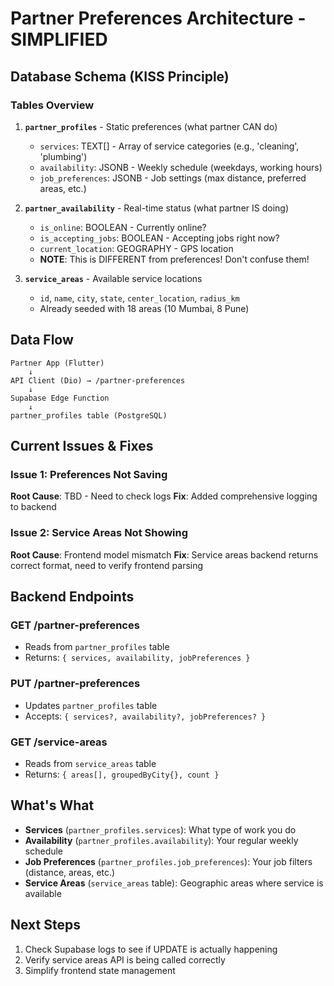 # Partner Preferences Architecture - SIMPLIFIED

## Database Schema (KISS Principle)

### Tables Overview

1. **`partner_profiles`** - Static preferences (what partner CAN do)
   - `services`: TEXT[] - Array of service categories (e.g., 'cleaning', 'plumbing')
   - `availability`: JSONB - Weekly schedule (weekdays, working hours)
   - `job_preferences`: JSONB - Job settings (max distance, preferred areas, etc.)

2. **`partner_availability`** - Real-time status (what partner IS doing)
   - `is_online`: BOOLEAN - Currently online?
   - `is_accepting_jobs`: BOOLEAN - Accepting jobs right now?
   - `current_location`: GEOGRAPHY - GPS location
   - **NOTE**: This is DIFFERENT from preferences! Don't confuse them!

3. **`service_areas`** - Available service locations
   - `id`, `name`, `city`, `state`, `center_location`, `radius_km`
   - Already seeded with 18 areas (10 Mumbai, 8 Pune)

## Data Flow

```
Partner App (Flutter)
    ↓
API Client (Dio) → /partner-preferences
    ↓
Supabase Edge Function
    ↓
partner_profiles table (PostgreSQL)
```

## Current Issues & Fixes

### Issue 1: Preferences Not Saving
**Root Cause**: TBD - Need to check logs
**Fix**: Added comprehensive logging to backend

### Issue 2: Service Areas Not Showing
**Root Cause**: Frontend model mismatch
**Fix**: Service areas backend returns correct format, need to verify frontend parsing

## Backend Endpoints

### GET /partner-preferences
- Reads from `partner_profiles` table
- Returns: `{ services, availability, jobPreferences }`

### PUT /partner-preferences
- Updates `partner_profiles` table
- Accepts: `{ services?, availability?, jobPreferences? }`

### GET /service-areas
- Reads from `service_areas` table
- Returns: `{ areas[], groupedByCity{}, count }`

## What's What

- **Services** (`partner_profiles.services`): What type of work you do
- **Availability** (`partner_profiles.availability`): Your regular weekly schedule
- **Job Preferences** (`partner_profiles.job_preferences`): Your job filters (distance, areas, etc.)
- **Service Areas** (`service_areas` table): Geographic areas where service is available

## Next Steps

1. Check Supabase logs to see if UPDATE is actually happening
2. Verify service areas API is being called correctly
3. Simplify frontend state management
